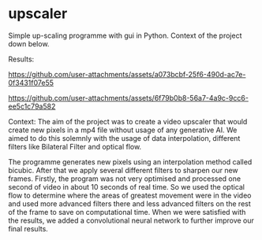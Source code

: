 # upscaler
Simple up-scaling programme with gui in Python. Context of the project down below.

Results:

https://github.com/user-attachments/assets/a073bcbf-25f6-490d-ac7e-0f3431f07e55

https://github.com/user-attachments/assets/6f79b0b8-56a7-4a9c-9cc6-ee5c1c79a582


Context:
The aim of the project was to create a video upscaler that would create new pixels in a mp4 file without usage of any generative AI. We aimed to do this solemnly with the usage of data interpolation, different filters like Bilateral Filter and optical flow.

The programme generates new pixels using an interpolation method called bicubic. After that we apply several different filters to sharpen our new frames. Firstly, the program was not very optimised and processed one second of video in about 10 seconds of real time. So we used the optical flow to determine where the areas of greatest movement were in the video and used more advanced filters there and less advanced filters on the rest of the frame to save on computational time. When we were satisfied with the results, we added a convolutional neural network to further improve our final results.
